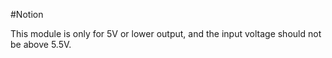 #Notion

This module is only for 5V or lower output, and the input voltage should not be above 5.5V.
